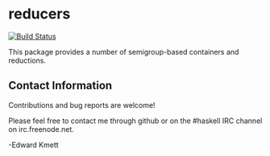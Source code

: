 reducers
========

[![Build Status](https://secure.travis-ci.org/ekmett/reducers.png?branch=master)](http://travis-ci.org/ekmett/reducers)

This package provides a number of semigroup-based containers and reductions.

Contact Information
-------------------

Contributions and bug reports are welcome!

Please feel free to contact me through github or on the #haskell IRC channel on irc.freenode.net.

-Edward Kmett
